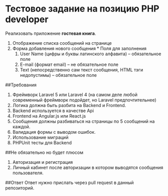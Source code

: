 Тестовое задание на позицию PHP developer
=============


Реализовать приложение **гостевая книга**.
  1. Отображение списка сообщений на странице
  2. Форма добавления нового сообщения
    * Поля для заполнения
      1. User Name (цифры и буквы латинского алфавита) – обязательное поле
      2. E-mail (формат email) – не обязательное поле
      3. Text (непосредственно сам текст сообщения, HTML тэги недопустимы) – обязательное поле

##Требования
  1. Фреймворк Laravel 5 или Laravel 4 (на самом деле любой современный фреймворк подойдет, но Laravel предпочтительнее)
  2. Логика должна быть разбита на Backend и Frontend.
  3. Backend используется в качестве Api 
  4. Frontend на Angular.js или React.js
  5. Сообщения должны разбиваться на страницы по 5 сообщений на каждой.
  6. Валидация формы с выводом ошибок.
  7. Использование миграций
  8. PHPUnit тесты для Backend
  
##Не обязательно но будет плюсом
  1. Авторизация и регистрация
  2. Личный кабинет после авторизации в котором выводятся сообщения пользователя.

##Ответ
Ответ нужно прислать через pull request в данный репозиторий.
